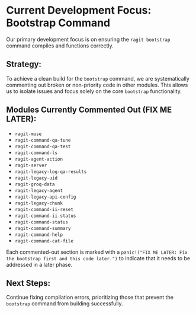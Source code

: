 # Current Development Focus: Bootstrap Command

Our primary development focus is on ensuring the `ragit bootstrap` command compiles and functions correctly.

## Strategy:

To achieve a clean build for the `bootstrap` command, we are systematically commenting out broken or non-priority code in other modules. This allows us to isolate issues and focus solely on the core `bootstrap` functionality.

## Modules Currently Commented Out (FIX ME LATER):

- `ragit-muse`
- `ragit-command-qa-tune`
- `ragit-command-qa-test`
- `ragit-command-ls`
- `ragit-agent-action`
- `ragit-server`
- `ragit-legacy-log-qa-results`
- `ragit-legacy-uid`
- `ragit-groq-data`
- `ragit-legacy-agent`
- `ragit-legacy-api-config`
- `ragit-legacy-chunk`
- `ragit-command-ii-reset`
- `ragit-command-ii-status`
- `ragit-command-status`
- `ragit-command-summary`
- `ragit-command-help`
- `ragit-command-cat-file`

Each commented-out section is marked with a `panic!("FIX ME LATER: Fix the bootstrap first and this code later.")` to indicate that it needs to be addressed in a later phase.

## Next Steps:

Continue fixing compilation errors, prioritizing those that prevent the `bootstrap` command from building successfully.